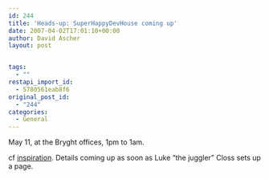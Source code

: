 ```yaml
---
id: 244
title: 'Heads-up: SuperHappyDevHouse coming up'
date: 2007-04-02T17:01:10+00:00
author: David Ascher
layout: post


tags:
  - ""
restapi_import_id:
  - 5780561eab8f6
original_post_id:
  - "244"
categories:
  - General
---
```

May 11, at the Bryght offices, 1pm to 1am.

cf [inspiration](http://superhappydevhouse.org/). Details coming up as soon as Luke &#8220;the juggler&#8221; Closs sets up a page.